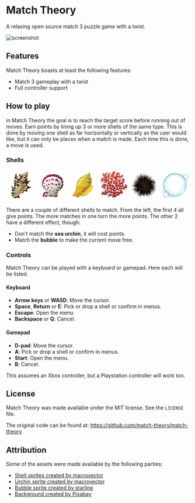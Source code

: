 # Match Theory
A relaxing open source match 3 puzzle game with a twist.

![screenshot](screenshot.png?raw=true)

## Features

Match Theory boasts at least the following features:

- Match 3 gameplay with a twist
- Full controller support

## How to play

in Match Theory the goal is to reach the target score before running out of moves. Earn points by lining up 3 or more shells of the same type. This is done by moving one shell as far horizontally or vertically as the user would like, but it can only be places when a match is made. Each time this is done, a move is used.

### Shells

![shells](assets/images/shells.png?raw=true)

There are a couple of different shells to match. From the left, the first 4 all give points. The more matches in one turn the more points. The other 2 have a different effect, though:

- Don't match the **sea urchin**, it will cost points.
- Match the **bubble** to make the current move free.

### Controls

Match Theory can be played with a keyboard or gamepad. Here each will be listed.

#### Keyboard

- **Arrow keys** or **WASD**: Move the cursor.
- **Space**, **Return** or **E**: Pick or drop a shell or confirm in menus.
- **Escape**: Open the menu.
- **Backspace** or **Q**: Cancel.

#### Gamepad

- **D-pad**: Move the cursor.
- **A**: Pick or drop a shell or confirm in menus.
- **Start**: Open the menu.
- **B**: Cancel.

This assumes an Xbox controller, but a Playstation controller will work too.

## License

Match Theory was made available under the MIT license. See the ``LICENSE`` file.

The original code can be found at: https://github.com/match-theory/match-theory

## Attribution

Some of the assets were made available by the following parties:

- [Shell sprites created by macrovector](https://www.freepik.com/free-vector/sea-fauna-icons_3924735.htm)
- [Urchin sprite created by macrovector](https://www.freepik.com/free-vector/sea-life-cartoon-icons-set_4265868.htm)
- [Bubble sprite created by starline](https://www.freepik.com/free-vector/water-bubbles-background-with-text-space_15355945.htm)
- [Background created by Pixabay](https://www.pexels.com/photo/scenic-view-of-landscape-against-sky-315998/)

